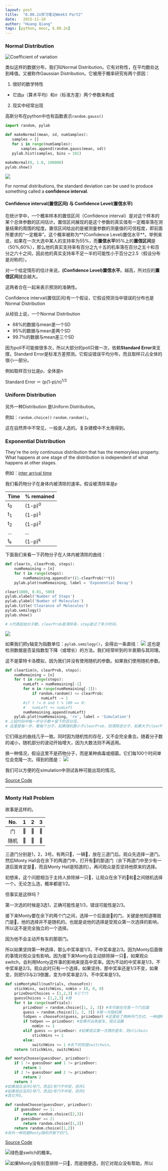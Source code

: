 ```yaml
---
layout: post
title:  "6.00.2x学习笔记Week3 Part2"
date:   2015-11-10
author: "Huang Qiang"
tags: [python, mooc, 6.00.2x]
---
```


### Normal Distribution

![Coefficient of variation](../images/coefficient_of_variation.png)

类似这样的数据分布，我们叫Normal Distribution。它有对称性，在平均数处达到峰值。又被称作Gaussian Distribution。它被用于概率研究有两个原因：

1. 很好的数学特性
 *  它由μ（算术平均）和σ（标准方差）两个参数来构成
2. 现实中经常出现

高斯分布在python中也有函数表示`random.gauss()`

```python
import random, pylab

def makeNormal(mean, sd, numSamples):
   samples = []
   for i in range(numSamples):
       samples.append(random.gauss(mean, sd))
   pylab.hist(samples, bins = 101)

makeNormal(0, 1.0, 100000)
pylab.show()
```
![](../images/random.gauss.png)

For normal distributions, the standard deviation can be used to produce something called a **confidence interval**.

#### Confidence interval(置信区间) 与 Confidence Level(置信水平)

在统计学中，一个概率样本的置信区间（Confidence interval）是对这个样本的某个总体参数的区间估计。置信区间展现的是这个参数的真实值有一定概率落在测量结果的周围的程度。置信区间给出的是被测量参数的测量值的可信程度，即前面所要求的“一定概率”。这个概率被称为**(Confidence Level)置信水平**。举例来说，如果在一次大选中某人的支持率为55%，而**置信水平**95%上的**置信区间**是（50%,60%），那么他的真实支持率有百分之九十五的机率落在百分之五十和百分之六十之间，因此他的真实支持率不足一半的可能性小于百分之2.5（假设分布是对称的）。

对一个给定情形的估计来说，**(Confidence Level)置信水平**。越高，所对应的**置信区间**就会越大。

这两者合在一起来表示预测的准确性。

Confidence interval(置信区间)有一个假设，它假设预测当中错误的分布也是Normal Distribution

从经验上说，一个Normal Distribution

* 68%的数据与mean差一个SD
* 95%的数据与mean差两个SD
* 99.7％的数据与mean差三个SD

因为poll不可能做很多次，所以大部分的poll只做一次，依赖**Standard Error**来支撑。Standard Error是标准方差预测。它假设错误平均分布，而且取样只占全体的很小一部分。

例如取样百分比是p，全体是n

Standard Error ＝ (p(1-p)/n)<sup>1/2</sup>

### Uniform Distribution
另外一种Distribution 是Uniform Distribution。

例如：`random.choice()` `random.random()`。

这在自然界中不常见，一般是人造的。复杂建模中不太用得到。

### Exponential Distribution

They're the only continuous distribution that has the memoryless property. What happens at one stage of the distribution is independent of what happens at other stages.

例如：[inter arrival time](http://blog.simul8.com/simul8-tip-whats-the-difference-between-arrival-rates-and-inter-arrival-times/)

我们看药物分子在身体内被清除的速率。假设被清除率是p

Time | % remained
---  |----------
t<sub>0</sub> | (1-p)<sup>0</sup>
t<sub>1</sub> | (1-p)<sup>1</sup>
t<sub>2</sub> | (1-p)<sup>2</sup>
... | ...
t<sub>k</sub> | (1-p)<sup>k</sup>

下面我们来看一下药物分子在人体内被清除的曲线：

```python
def clear(n, clearProb, steps):
    numRemaining = [n]
    for t in range(steps):
        numRemaining.append(n*((1-clearProb)**t))
    pylab.plot(numRemaining, label = 'Exponential Decay')

clear(1000, 0.01, 500)
pylab.xlabel('Number of Steps')
pylab.ylabel('Number of Molecules')
pylab.title('Clearance of Molecules')
pylab.semilogy()
pylab.show()

# n代表起始分子数，clearProb是清除率，step是过了多少时间。
```
![](../images/exponential_decline.png)

如果我们把y轴变为指数单位：`pylab.semilogy()`，会得出一条直线：
![](../images/exponential_decline_log.png)
这也是检测数据是否呈指数型下降（或增长）的方法。我们经常听到的半衰期与其同理。

这不是蒙特卡洛模拟，因为我们并没有使用随机的参数。如果我们使用随机参数。

```python
def clearSim(n, clearProb, steps):
    numRemaining = [n]
    for t in range(steps):
        numLeft = numRemaining[-1]
        for m in range(numRemaining[-1]):
            if random.random() <= clearProb: 
                numLeft -= 1
        #if t != 0 and t % 100 == 0:
        #	numLeft += numLeft
        numRemaining.append(numLeft)
    pylab.plot(numRemaining, 'ro', label = 'Simulation')
# 上段代码中每一步分子数＊留下的百分百。
# 这里是每一步，看每个分子，如果随机数小于clearProb，则清除该分子，如果大于clearProb，则保留。
```
它们得出的曲线几乎一致。同时因为随机性的存在，又不会完全重合。随着分子数的减小，随机部分的波动开始增大，因为大数法则不再适用。

换一种情况，假设这里不是药物分子，而是某种病毒或细菌。它们每100个时间单位会克隆一次。得到的图是：
![](../images/exponential_decay_with_clone.png)

我们可以方便的在simulation中测试各种可能出现的情况。

[Source Code](../sources/lectureCode_clearSim.py)

---

### Monty Hall Problem

故事是这样的。

| No.  | 1  | 2    | 3
|:---: |:---:|:---:|---
|门    | 🚪  | 🚪  |🚪
|随机   | 🐑  |🐑   |🚗

三道门分别是1，2，3号。有两只🐑，一辆🚗，放在三道门后。观众先选择一道门。然后Monty Hall会在余下的两道门中，打开有🐑的那道门（余下两道门中至少有一道后面肯定是🐑，而且Monty Hall是知道的）。再问观众是否坚持他原来的选择。

初想来，这个问题相当于主持人排除掉一只🐑，让观众在余下的🚗和🐑之间随机选择一个。无论怎么选，概率都是1/2。

但事实是这样吗？

第一次选的时候是3选1，正确可能性是1/3，错误可能性是2/3。

接下来Monty要在余下的两个门之间，选择一个后面是🐑的门，关键是他知道哪扇门是🐑，他的选择并不是随机的。也就是说他的选择是受观众第一次选择的影响，所以这不是完全独立的一个选择。

因为他不会主动开有车的那扇门。

所以如果坚持第一种选择，那么中奖率是1/3，不中奖率是2/3。因为Monty后面做的事情对观众没有影响。因为接下来Monty会主动排除掉一只🐑，如果观众switch，会利用Monty这件事的影响来提高中奖率。因为不动的中奖率是1/3，不中奖率是2/3。观众此时只有一个选择，如果坚持，那中奖率还是1/3不变，如果变，则把1/3与2/3倒置，变为中奖率是2/3，不中奖率是1/3。

```python
def simMontyHall(numTrials, chooseFcn):
    stickWins, switchWins, noWin = (0, 0, 0)
    prizeDoorChoices = [1,2,3] #三个门
    guessChoices = [1,2,3] #猜
    for t in range(numTrials):
        prizeDoor = random.choice([1, 2, 3]) #车可能在任意一个门后面
        guess = random.choice([1, 2, 3]) #第一次随机猜
        toOpen = chooseFcn(guess, prizeDoor) #这里给了两种开门方式，一种是Monty节目中的开法，他故意开一扇后面是🐑的，另外一种是Monty随机开，我们对比，来看结果有何不同。
        if toOpen == prizeDoor: #如果开出来是车，观众没赢
            noWin += 1
        elif guess == prizeDoor: #如果观众第一次猜的是车，则stickwin
            stickWins += 1
        else:
            switchWins += 1 #余下的则是switchwin。
    return (stickWins, switchWins)
```
```python
def montyChoose(guessDoor, prizeDoor):
    if 1 != guessDoor and 1 != prizeDoor:
        return 1
    if 2 != guessDoor and 2 != prizeDoor:
        return 2
    return 3
#如果观众没开1号门，而且1号门不中奖，则开1
#如果观众没开2号门，而且2号门不中奖，则开2
#其它开3。
```
```python
def randomChoose(guessDoor, prizeDoor):
    if guessDoor == 1:
        return random.choice([2,3])
    if guessDoor == 2:
        return random.choice([1,3])
    return random.choice([1,2])
#另外一种则是Monty随机开剩下的门。
```

[Source Code](../sources/montyhall.py)

![](../images/monty_choose.png)绿色是switch的概率。

![](../images/monty_random_choose.png)如果Monty没有刻意排除一只🐑，而是随便选，则它对观众没有帮助，所以


